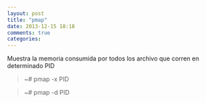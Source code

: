 ```yaml
---
layout: post
title: "pmap"
date: 2013-12-15 18:18
comments: true
categories: 
---
```

Muestra la memoria consumida por todos los archivo que corren en determinado PID

>~# pmap -x PID

>~# pmap -d PID

